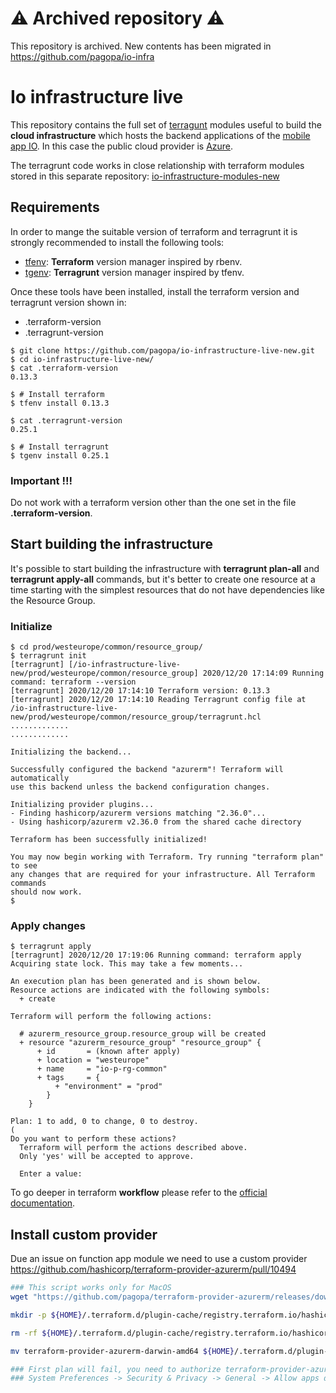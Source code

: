 # :warning: Archived repository :warning:

This repository is archived. New contents has been migrated in https://github.com/pagopa/io-infra

# Io infrastructure live

This repository contains the full set of [terragunt](https://terragrunt.gruntwork.io/) modules useful to build the **cloud infrastructure** which hosts the backend applications of the [mobile app IO](https://io.italia.it/).
In this case the public cloud provider is [Azure](https://azure.microsoft.com/).

The terragrunt code works in close relationship with terraform modules stored in this separate repository: [io-infrastructure-modules-new](https://github.com/pagopa/io-infrastructure-modules-new)

## Requirements

In order to mange the suitable version of terraform and terragrunt it is strongly recommended to install the following tools:

* [tfenv](https://github.com/tfutils/tfenv): **Terraform** version manager inspired by rbenv.
* [tgenv](https://github.com/cunymatthieu/tgenv): **Terragrunt** version manager inspired by tfenv.

Once these tools have been installed, install the terraform version and terragrunt version shown in:
 * .terraform-version
 * .terragrunt-version


```
$ git clone https://github.com/pagopa/io-infrastructure-live-new.git
$ cd io-infrastructure-live-new/
$ cat .terraform-version
0.13.3

$ # Install terraform
$ tfenv install 0.13.3

$ cat .terragrunt-version
0.25.1

$ # Install terragrunt
$ tgenv install 0.25.1
```

### Important !!!

Do not work with a terraform version other than the one set in the file __.terraform-version__.

## Start building the infrastructure

It's possible to start building the infrastructure with __terragrunt plan-all__ and __terragrunt apply-all__ commands, but it's better to create one resource at a time starting with the simplest resources that do not have dependencies like the Resource Group.

### Initialize

```
$ cd prod/westeurope/common/resource_group/
$ terragrunt init
[terragrunt] [/io-infrastructure-live-new/prod/westeurope/common/resource_group] 2020/12/20 17:14:09 Running command: terraform --version
[terragrunt] 2020/12/20 17:14:10 Terraform version: 0.13.3
[terragrunt] 2020/12/20 17:14:10 Reading Terragrunt config file at /io-infrastructure-live-new/prod/westeurope/common/resource_group/terragrunt.hcl
.............
.............

Initializing the backend...

Successfully configured the backend "azurerm"! Terraform will automatically
use this backend unless the backend configuration changes.

Initializing provider plugins...
- Finding hashicorp/azurerm versions matching "2.36.0"...
- Using hashicorp/azurerm v2.36.0 from the shared cache directory

Terraform has been successfully initialized!

You may now begin working with Terraform. Try running "terraform plan" to see
any changes that are required for your infrastructure. All Terraform commands
should now work.
$
```

### Apply changes

```
$ terragrunt apply
[terragrunt] 2020/12/20 17:19:06 Running command: terraform apply
Acquiring state lock. This may take a few moments...

An execution plan has been generated and is shown below.
Resource actions are indicated with the following symbols:
  + create

Terraform will perform the following actions:

  # azurerm_resource_group.resource_group will be created
  + resource "azurerm_resource_group" "resource_group" {
      + id       = (known after apply)
      + location = "westeurope"
      + name     = "io-p-rg-common"
      + tags     = {
          + "environment" = "prod"
        }
    }

Plan: 1 to add, 0 to change, 0 to destroy.
(
Do you want to perform these actions?
  Terraform will perform the actions described above.
  Only 'yes' will be accepted to approve.

  Enter a value:
```

To go deeper in terraform **workflow** please refer to the [official documentation](https://www.terraform.io/guides/core-workflow.html).

## Install custom provider

Due an issue on function app module we need to use a custom provider https://github.com/hashicorp/terraform-provider-azurerm/pull/10494

```sh
### This script works only for MacOS
wget "https://github.com/pagopa/terraform-provider-azurerm/releases/download/2.46-beta.1/terraform-provider-azurerm-darwin-amd64"

mkdir -p ${HOME}/.terraform.d/plugin-cache/registry.terraform.io/hashicorp/azurerm/2.46.1/darwin_amd64/

rm -rf ${HOME}/.terraform.d/plugin-cache/registry.terraform.io/hashicorp/azurerm/2.46.1/darwin_amd64/terraform-provider-azurerm_v2.46.1_x5

mv terraform-provider-azurerm-darwin-amd64 ${HOME}/.terraform.d/plugin-cache/registry.terraform.io/hashicorp/azurerm/2.46.1/darwin_amd64/terraform-provider-azurerm_v2.46.1_x5

### First plan will fail, you need to authorize terraform-provider-azurerm_v2.46.1_x5 execution in
### System Preferences -> Security & Privacy -> General -> Allow apps downloaded from
```
